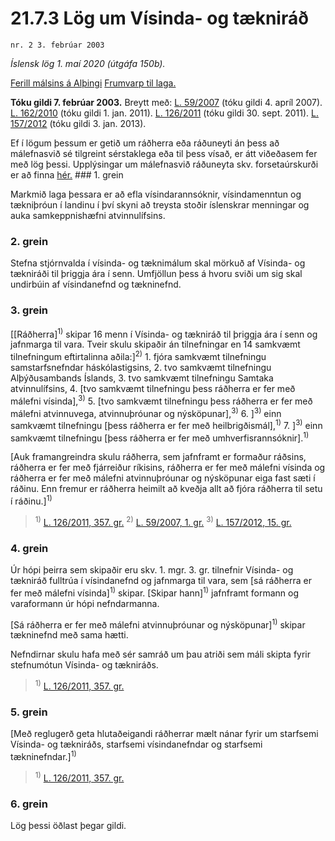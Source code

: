 # 21.7.3 Lög um Vísinda- og tækniráð

`nr. 2 3. febrúar 2003`

_Íslensk lög 1. maí 2020 (útgáfa 150b)._

[Ferill málsins á Alþingi](https://www.althingi.is/thingstorf/thingmalalistar-eftir-thingum/ferill/?ltg=128&mnr=336)
[Frumvarp til laga.](https://www.althingi.is/altext/128/s/0366.html)

**Tóku gildi 7. febrúar 2003.**
Breytt með:
[L. 59/2007](https://althingi.is/altext/stjt/2007.059.html) (tóku gildi 4. apríl 2007).
[L. 162/2010](https://althingi.is/altext/stjt/2010.162.html) (tóku gildi 1. jan. 2011).
[L. 126/2011](https://althingi.is/altext/stjt/2011.126.html) (tóku gildi 30. sept. 2011).
[L. 157/2012](https://althingi.is/altext/stjt/2012.157.html) (tóku gildi 3. jan. 2013).

Ef í lögum þessum er getið um ráðherra eða ráðuneyti án þess að málefnasvið sé tilgreint sérstaklega eða til þess vísað, er átt viðeðasem fer með lög þessi. Upplýsingar um málefnasvið ráðuneyta skv. forsetaúrskurði er að finna [hér.](2018119.md) ### 1. grein

Markmið laga þessara er að efla vísindarannsóknir, vísindamenntun og tækniþróun í landinu í því skyni að treysta stoðir íslenskrar menningar og auka samkeppnishæfni atvinnulífsins.

### 2. grein

Stefna stjórnvalda í vísinda- og tæknimálum skal mörkuð af Vísinda- og tækniráði til þriggja ára í senn. Umfjöllun þess á hvoru sviði um sig skal undirbúin af vísindanefnd og tækninefnd.

### 3. grein

[[Ráðherra]<sup>1)</sup> skipar 16 menn í Vísinda- og tækniráð til þriggja ára í senn og jafnmarga til vara. Tveir skulu skipaðir án tilnefningar en 14 samkvæmt tilnefningum eftirtalinna aðila:]<sup>2)</sup> 1. fjóra samkvæmt tilnefningu samstarfsnefndar háskólastigsins,
2. tvo samkvæmt tilnefningu Alþýðusambands Íslands,
3. tvo samkvæmt tilnefningu Samtaka atvinnulífsins,
4. [tvo samkvæmt tilnefningu þess ráðherra er fer með málefni vísinda],<sup>3)</sup> 
5. [tvo samkvæmt tilnefningu þess ráðherra er fer með málefni atvinnuvega, atvinnuþróunar og nýsköpunar],<sup>3)</sup> 
6. ]<sup>3)</sup> einn samkvæmt tilnefningu [þess ráðherra er fer með heilbrigðismál],<sup>1)</sup> 
7. ]<sup>3)</sup> einn samkvæmt tilnefningu [þess ráðherra er fer með umhverfisrannsóknir].<sup>1)</sup> 

[Auk framangreindra skulu ráðherra, sem jafnframt er formaður ráðsins, ráðherra er fer með fjárreiður ríkisins, ráðherra er fer með málefni vísinda og ráðherra er fer með málefni atvinnuþróunar og nýsköpunar eiga fast sæti í ráðinu. Enn fremur er ráðherra heimilt að kveðja allt að fjóra ráðherra til setu í ráðinu.]<sup>1)</sup> 

> <sup>1)</sup> [L. 126/2011, 357. gr.](https://althingi.is/altext/stjt/2011.126.html) <sup>2)</sup> [L. 59/2007, 1. gr.](https://althingi.is/altext/stjt/2007.059.html) <sup>3)</sup> [L. 157/2012, 15. gr.](https://althingi.is/altext/stjt/2012.157.html)

### 4. grein

Úr hópi þeirra sem skipaðir eru skv. 1. mgr. 3. gr. tilnefnir Vísinda- og tækniráð fulltrúa í vísindanefnd og jafnmarga til vara, sem [sá ráðherra er fer með málefni vísinda]<sup>1)</sup> skipar. [Skipar hann]<sup>1)</sup> jafnframt formann og varaformann úr hópi nefndarmanna.

[Sá ráðherra er fer með málefni atvinnuþróunar og nýsköpunar]<sup>1)</sup> skipar tækninefnd með sama hætti.

Nefndirnar skulu hafa með sér samráð um þau atriði sem máli skipta fyrir stefnumótun Vísinda- og tækniráðs.

> <sup>1)</sup> [L. 126/2011, 357. gr.](https://althingi.is/altext/stjt/2011.126.html)

### 5. grein

[Með reglugerð geta hlutaðeigandi ráðherrar mælt nánar fyrir um starfsemi Vísinda- og tækniráðs, starfsemi vísindanefndar og starfsemi tækninefndar.]<sup>1)</sup> 

> <sup>1)</sup> [L. 126/2011, 357. gr.](https://althingi.is/altext/stjt/2011.126.html)

### 6. grein

Lög þessi öðlast þegar gildi.
